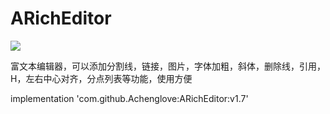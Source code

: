 # ARichEditor

[![](https://jitpack.io/v/Achenglove/ARichEditor.svg)](https://jitpack.io/#Achenglove/ARichEditor)

富文本编辑器，可以添加分割线，链接，图片，字体加粗，斜体，删除线，引用，H，左右中心对齐，分点列表等功能，使用方便


implementation 'com.github.Achenglove:ARichEditor:v1.7'



